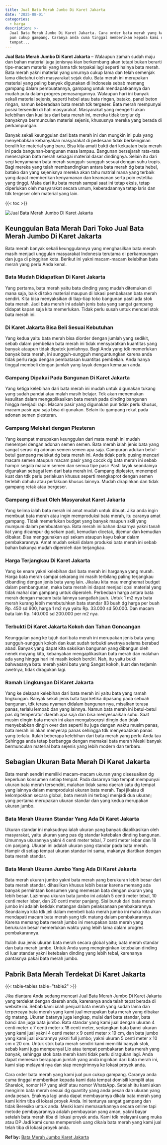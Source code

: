 ```yaml
---
title: Jual Bata Merah Jumbo Di Karet Jakarta
date: '2025-08-01'
categories:
  - harga
description: >-
  Jual Bata Merah Jumbo Di Karet Jakarta. Cara order bata merah yang kami jual
  pun cukup gampang. Caranya anda cuma tinggal memberikan kepada kami data
  tempat...
---
```


**Jual Bata Merah Jumbo Di Karet Jakarta** – Walaupun zaman sudah maju dan bahan material juga jenisnya kian berkembang akan tetapi bukan berarti tipe-macam material yang lama tdk terpakai lagi seperti halnya bata merah. Bata merah yakni material yang umurnya cukup lama dan telah semenjak lama diketahui oleh masyarakat sejak dulu. Bata merah ini merupakan material yang paling banyak digunakan di Indonesia sebab memang gampang dalam pembuatannya, gampang untuk mendapatkannya dan mudah pula dalam progres pemasangannya. Walaupun hari ini banyak sekali material sejenis, seperti hebel atau bata ringan, batako, panel beton ringan, namun keberadaan bata merah tdk tergeser. Bata merah mempunyai posisi tersendiri di hati masyarakat. Masyarakat yang mengerti akan kelebihan dan kualitas dari bata merah ini, mereka tidak tergiur dg banyaknya bermunculan material sejenis, khususnya mereka yang berada di perkampungan.

Banyak sekali keunggulan dari bata merah ini dan mungkin ini pula yang menyebabkan kebanyakan masyarakat di pedesaan tidak berkeinginan beralih ke material yang baru. Bisa kita amati bukti dari kekuatan bata merah ini pada bangunan-bangunan masa lampau. Bangunan bersejarah rata-rata menerapkan bata merah sebagai material dasar dindingnya. Selain itu dari segi kenyamanan bata merah sungguh-sungguh sesuai dengan suhu tropis. Bagi mereka yang telah membandingkan antara bata merah dg bata hebel, batako dan yang sejenisnya mereka akan tahu matrial mana yang terbaik yang dapat memberikan kenyamanan dan keamanan serta poin estetika yang tinggi. Maka dari itu bata merah sampai saat ini tetap eksis, tetap diperlukan oleh masyarakat secara umum, keberadaannya tetap laris dan tdk tergeser oleh material yang lain.

{{< toc >}}

![Jual Bata Merah Jumbo Di Karet Jakarta](/images/jual-bata-merah-10.png)

## Keunggulan Bata Merah Dari Toko Jual Bata Merah Jumbo Di Karet Jakarta

Bata merah banyak sekali keunggulannya yang menghasilkan bata merah masih menjadi unggulan masyarakat Indonesia terutama di perkampungan dan juga di pinggiran kota. Berikut ini yakni macam-macam kelebihan bata merah yang perlu Anda kenal.

### Bata Mudah Didapatkan Di Karet Jakarta

Yang pertama, bata merah yaitu bata dinding yang mudah ditemukan di mana saja, baik di toko material maupun di lokasi pembakaran bata merah sendiri. Kita bisa menyaksikan di tiap-tiap toko bangunan pasti ada stok bata merah. Jadi bata merah ini adalah jenis bata yang sangat gampang didapat kapan saja kita memerlukan. Tidak perlu susah untuk mencari stok bata merah ini.

### Di Karet Jakarta Bisa Beli Sesuai Kebutuhan

Yang kedua yaitu bata merah bisa diorder dengan jumlah yang sedikit, sebab dalam pembelian bata merah ini tidak mensyaratkan kuantitas yang banyak ataupun tidak dipatok jumlahnya. Bagi Anda yang tdk memerlukan banyak bata merah, ini sungguh-sungguh menguntungkan karena anda tidak perlu ragu dengan pembatasan kuantitas pembelian. Anda hanya tinggal membeli dengan jumlah yang layak dengan kemauan anda.

### Gampang Dipakai Pada Bangunan Di Karet Jakarta

Yang ketiga kelebihan dari bata merah ini mudah untuk digunakan tukang yang sudah pandai atau malah masih belajar. Tdk akan menemukan kesulitan dalam mengaplikasikan bata merah pada dinding bangunan hingga menjadi rapi. Macam pasir yang digunakan pun tidak perlu khusus, macam pasir apa saja bisa di gunakan. Selain itu gampang rekat pada adonan semen plesteran.

### Gampang Melekat dengan Plesteran

Yang keempat merupakan keunggulan dari mata merah ini mudah menempel dengan adonan semen semen. Bata merah ialah jenis bata yang sangat serasi dg adonan semen semen apa saja. Campuran adukan betul-betul gampang melekat dg bata merah ini. Anda tidak perlu pusing mencari macam semen ataupun macam pasir yang cocok dg bata merah ini sebab hampir segala macam semen dan semua tipe pasir Pasti layak seandainya digunakan sebagai lem dari bata merah ini. Gampang diplester, menempel kuat dan tdk perlu perlakuan khusus seperti mengkaprot dengan semen terlebih dahulu atau perlakuan khusus lainnya. Mudah dirapihkan dan tidak gampang retak atau bergeser.

### Gampang di Buat Oleh Masyarakat Karet Jakarta

Yang kelima ialah bata merah ini amat mudah untuk dibuat. Jika anda ingin membuat bata merah atau ingin memproduksi bata merah, itu caranya amat gampang. Tidak memerlukan budget yang banyak maupun skill yang mumpuni dalam pembuatannya. Bata merah ini bahan dasarnya yakni tanah liat yang dicampur dg sekam padi, kemudian dicetak, dijemur dan kemudian dibakar. Bisa menggunakan api sekam ataupun kayu bakar dalam pembakarannya. Amat mudah sekali dalam produksi bata merah ini sebab bahan bakunya mudah diperoleh dan terjangkau.

### Harga Terjangkau Di Karet Jakarta

Yang ke enam yakni kelebihan dari bata merah ini harganya yang murah. Harga bata merah sampai sekarang ini masih terbilang paling terjangkau dibanding dengan jenis bata yang lain. Jikalau kita mau menghemat budget dalam pembangunan, maka bata merah ini dapat menjadi opsi material yang tidak mahal dan gampang untuk diperoleh. Perbedaan harga antara bata merah dengan macam bata lainnya sangatlah jauh. Untuk 1 m2 nya bata merah kurang lebih membutuhkan bata standar 83 buah dg harga per buah Rp. 450 sd 600, harga 1 m2 nya yaitu Rp. 33.000 sd 50.000. Dan macam bata lain Rp. 140.000 sd 200.000 per m2 nya.

### Terbukti Di Karet Jakarta Kokoh dan Tahan Goncangan

Keunggulan yang ke tujuh dari bata merah ini merupakan jenis bata yang sungguh-sungguh kokoh dan kuat sudah terbukti awetnya selama berabad abad. Banyak yang dapat kita saksikan bangunan yang dibangun oleh nenek moyang kita, kebanyakan mengaplikasikan bata merah dan malahan ada yang hingga hari ini masih kokoh berdiri. Nah, itu yaitu bukti bahwasanya batu merah yakni batu yang Sangat kokoh, kuat dan terjamin awetnya, tidak diragukan lagi.

### Ramah Lingkungan Di Karet Jakarta

Yang ke delapan kelebihan dari bata merah ini yaitu bata yang ramah lingkungan. Banyak sekali jenis bata tapi ketika dipasang pada sebuah bangunan, tdk terasa nyaman didalam bangunan nya, misalkan terasa panas, terlalu lembab dan yang lainnya. Namun bata merah ini betul-betul pas dg temperatur daerah apa saja dan bisa menyesuaikan suhu. Saat musim dingin bata merah ini akan mengabsorpsi dingin dan tidak menyebabkan dingin over dan seperti itu juga dengan waktu musim panas, bata merah ini akan menyerap panas sehingga tdk menyebabkan panas yang terlalu. Itulah beberapa kelebihan dari bata merah yang perlu Anda tau Sehingga anda tetap berbangga dengan memakai bata merah Meski banyak bermunculan material bata sejenis yang lebih modern dan terbaru.

## Sebagian Ukuran Bata Merah Di Karet Jakarta

Bata merah sendiri memiliki macam-macam ukuran yang disesuaikan dg keperluan konsumen setiap tempat. Pada dasarnya tiap tempat mempunyai ukuran bata merah tersendiri, malahan tidak sama daerah satu dg tempat yang lainnya dalam memproduksi ukuran bata merah. Tapi jikalau di kelompokkan secara global, bata merah ini terbagi menjadi dua ukuran; yang pertama merupakan ukuran standar dan yang kedua merupakan ukuran jumbo.

### Bata Merah Ukuran Standar Yang Ada Di Karet Jakarta

Ukuran standar ini maksudnya ialah ukuran yang banyak diaplikasikan oleh masyarakat, yaitu ukuran yang pas dg standar ketebalan dinding bangunan. Umumnya ukurannya yakni 4 centi meter tebal, 7 centi meter lebar dan 18 cm panjang. Ukuran ini adalah ukuran yang standar pada bata merah. Hampir di setiap tempat ukuran standar ini sama, makanya diartikan dengan bata merah standar.

### Bata Merah Ukuran Jumbo Yang Ada Di Karet Jakarta

Bata merah ukuran jumbo yakni bata merah yang berukuran lebih besar dari bata merah standar. dihasilkan khusus lebih besar karena memang ada banyak permintaan konsumen yang memesan bata dengan ukuran yang lebih besar. Lazimnya ukuran bata jumbo ini adalah 5 centi meter tebal, 10 centi meter lebar, dan 20 centi meter panjang. Sisi buruk dari bata merah jumbo ini adalah ketidak matangan dalam pelaksanaan pembakarannya. Seandainya kita tdk jeli dalam membeli bata merah jumbo ini maka kita akan mendapati macam bata merah yang tdk matang dalam pembakarannya. Karena memang bata merah jumbo ini merupakan bata merah yang berukuran besar memerlukan waktu yang lebih lama dalam progres pembakarannya.

Itulah dua jenis ukuran bata merah secara global yaitu; bata merah standar dan bata merah jumbo. Untuk Anda yang menginginkan ketebalan dinding di luar standar yakni ketebalan dinding yang lebih tebal, karenanya pantasnya pakai bata merah jumbo.

## Pabrik Bata Merah Terdekat Di Karet Jakarta

{{< table-tables table="table2" >}}

Jika diantara Anda sedang mencari Jual Bata Merah Jumbo Di Karet Jakarta yang terdekat dengan daerah anda, karenanya anda telah tepat berada di website ini. Sebab kami ialah penjual bata merah yang sudah lama dan terpercaya bata merah yang kami jual merupakan bata merah yang dibakar dg matang. Ukuran batanya juga lengkap, mulai dari bata standar, bata banci dan juga bata jumbo. Bata standar yang kami jual dengan ukuran 4 centi meter x 7 centi meter x 18 centi meter, sedangkan bata banci ukuran yang kami jual yakni 4 centi meter x 9 centi meter x 19 cm, dan bata jumbo yang kami jual ukurannya yakni full jumbo; yakni ukuran 5 centi meter x 10 cm x 20 cm. Untuk stok bata merah sendiri kami memiliki banyak stok, sebab kami juga mempunyai Lio atau tempat pembakaran bata merah yang banyak, sehingga stok bata merah kami tidak perlu diragukan lagi. Anda dapat memesan berapapun jumlah yang anda inginkan dari bata merah ini, kami siap melayani nya dan siap mengirimnya ke lokasi proyek anda.

Cara order bata merah yang kami jual pun cukup gampang. Caranya anda cuma tinggal memberikan kepada kami data tempat domisili komplit atau Sharelok, nomor HP yang aktif atau nomor WhatsApp. Setelah itu kami akan mengirim bata merah sesuai dg quantity yang anda pesan dan ukuran yang anda pesan. Enaknya lagi anda dapat membayarnya dikala bata merah yang kami kirim tiba di lokasi proyek Anda. Ini tentunya sangat gampang dan tidak Beresiko untuk anda. Meski kami memasarkannya secara online tapi metode pembayarannya adalah pembayaran yang aman, yakni bayar setelah bata merah tiba di lokasi proyek anda. Kami tdk melayani uang muka atau DP Jadi kami cuma memperoleh uang dikala bata merah yang kami jual telah tiba di lokasi proyek anda.

**Ref by:** [Bata Merah Jumbo Karet Jakarta](https://id.wikipedia.org/wiki/Bata)
